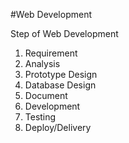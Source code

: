 #Web Development

Step of Web Development
1. Requirement
2. Analysis
3. Prototype Design
4. Database Design
5. Document
6. Development
7. Testing  
8. Deploy/Delivery
